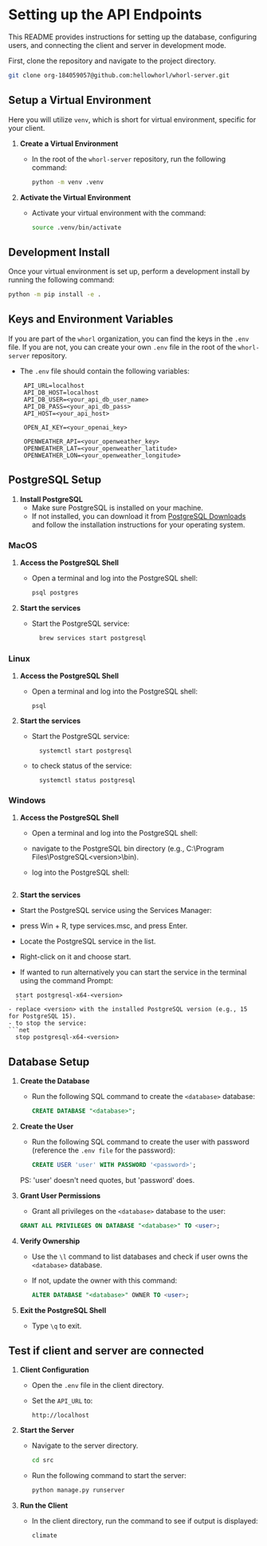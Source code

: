 # Setting up the API Endpoints

This README provides instructions for setting up the database, configuring users, and connecting the client and server in development mode.

First, clone the repository and navigate to the project directory.

```bash
git clone org-184059057@github.com:hellowhorl/whorl-server.git
```

## Setup a Virtual Environment

Here you will utilize `venv`, which is short for virtual environment, specific for your client.

1. **Create a Virtual Environment**  
    - In the root of the `whorl-server` repository, run the following command:

      ```bash
      python -m venv .venv
      ```

2. **Activate the Virtual Environment**  
    - Activate your virtual environment with the command:

      ```bash
      source .venv/bin/activate
      ```

## Development Install

Once your virtual environment is set up, perform a development install by running the following command:

```bash
python -m pip install -e .
```

## Keys and Environment Variables

If you are part of the `whorl` organization, you can find the keys in the `.env` file. If you are not, you can create your own `.env` file in the root of the `whorl-server` repository.

- The `.env` file should contain the following variables:

     ```plaintext
      API_URL=localhost
      API_DB_HOST=localhost
      API_DB_USER=<your_api_db_user_name>
      API_DB_PASS=<your_api_db_pass>
      API_HOST=<your_api_host>

      OPEN_AI_KEY=<your_openai_key>

      OPENWEATHER_API=<your_openweather_key>
      OPENWEATHER_LAT=<your_openweather_latitude>
      OPENWEATHER_LON=<your_openweather_longitude>
     ```

## PostgreSQL Setup

1. **Install PostgreSQL**  
   - Make sure PostgreSQL is installed on your machine.  
   - If not installed, you can download it from [PostgreSQL Downloads](https://www.postgresql.org/download/) and follow the installation instructions for your operating system.

### MacOS

1. **Access the PostgreSQL Shell**  
   - Open a terminal and log into the PostgreSQL shell:  

     ```bash
     psql postgres
     ```

2. **Start the services**
    - Start the PostgreSQL service:

      ```bash
        brew services start postgresql
      ```

### Linux
1. **Access the PostgreSQL Shell**  
   - Open a terminal and log into the PostgreSQL shell:  

     ```sudo -i -u postgres
     psql
     ```
2. **Start the services**
    - Start the PostgreSQL service:

      ```sudo
        systemctl start postgresql
      ```
    - to check status of the service: 

      ```sudo
        systemctl status postgresql
      ```
### Windows
1. **Access the PostgreSQL Shell**  
   - Open a terminal and log into the PostgreSQL shell:
   - navigate to the PostgreSQL bin directory (e.g., C:\Program Files\PostgreSQL\<version>\bin).
   - log into the PostgreSQL shell:   
     
     ```psql -U postgres
     ```
2. **Start the services**
  - Start the PostgreSQL service using the Services Manager:
  - press Win + R, type services.msc, and press Enter.
  - Locate the PostgreSQL service in the list.
  - Right-click on it and choose start.

  - If wanted to run alternatively you can start the service in the terminal using the command Prompt: 
  
  ```net
    start postgresql-x64-<version>
    ```
  - replace <version> with the installed PostgreSQL version (e.g., 15 for PostgreSQL 15).
  - to stop the service: 
  ```net
    stop postgresql-x64-<version>
  ```
## Database Setup

1. **Create the Database**  
   - Run the following SQL command to create the `<database>` database:

     ```sql
     CREATE DATABASE "<database>";
     ```

2. **Create the User**
    - Run the following SQL command to create the user with password (reference the `.env file` for the password):

        ```sql
        CREATE USER 'user' WITH PASSWORD '<password>';
        ```

    PS: 'user' doesn't need quotes, but 'password' does.

3. **Grant User Permissions**  
   - Grant all privileges on the `<database>` database to the user:  

    ```sql
    GRANT ALL PRIVILEGES ON DATABASE "<database>" TO <user>;
    ```

4. **Verify Ownership**  
   - Use the `\l` command to list databases and check if user owns the `<database>` database.  
   - If not, update the owner with this command:

     ```sql
     ALTER DATABASE "<database>" OWNER TO <user>;
     ```

5. **Exit the PostgreSQL Shell**  
   - Type `\q` to exit.

## Test if client and server are connected

1. **Client Configuration**  
   - Open the `.env` file in the client directory.  
   - Set the `API_URL` to:  

     ```plaintext
     http://localhost
     ```

2. **Start the Server**  
   - Navigate to the server directory.

     ```bash
     cd src
     ```

   - Run the following command to start the server:

     ```bash
     python manage.py runserver
     ```

3. **Run the Client**  
   - In the client directory, run the command to see if output is displayed:

     ```bash
     climate
     ```
